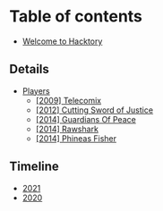 # Table of contents

* [Welcome to Hacktory](README.md)

## Details

* [Players](details/players/README.md)
  * [\[2009\] Telecomix](details/players/2009-telecomix.md)
  * [\[2012\] Cutting Sword of Justice](details/players/2012-cutting-sword-of-justice.md)
  * [\[2014\] Guardians Of Peace](details/players/2014-guardians-of-peace.md)
  * [\[2014\] Rawshark](details/players/2014-rawshark.md)
  * [\[2014\] Phineas Fisher](details/players/2014-phineas-fisher.md)

## Timeline

* [2021](timeline/2021.md)
* [2020](timeline/2020.md)


